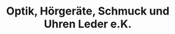 ---
title: "Optik, Hörgeräte, Schmuck und Uhren Leder e.K."
url: /simbach-am-inn/optik-hoergeraete-schmuck-und-uhren-leder-e-k/
shop: Schmuck
---